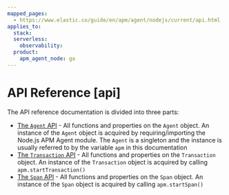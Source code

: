 ```yaml
---
mapped_pages:
  - https://www.elastic.co/guide/en/apm/agent/nodejs/current/api.html
applies_to:
  stack:
  serverless:
    observability:
  product:
    apm_agent_node: ga
---
```


# API Reference [api]

The API reference documentation is divided into three parts:

* [The `Agent` API](/reference/agent-api.md) - All functions and properties on the `Agent` object. An instance of the `Agent` object is acquired by requiring/importing the Node.js APM Agent module. The `Agent` is a singleton and the instance is usually referred to by the variable `apm` in this documentation
* [The `Transaction` API](/reference/transaction-api.md) - All functions and properties on the `Transaction` object. An instance of the `Transaction` object is acquired by calling `apm.startTransaction()`
* [The `Span` API](/reference/span-api.md) - All functions and properties on the `Span` object. An instance of the `Span` object is acquired by calling `apm.startSpan()`




